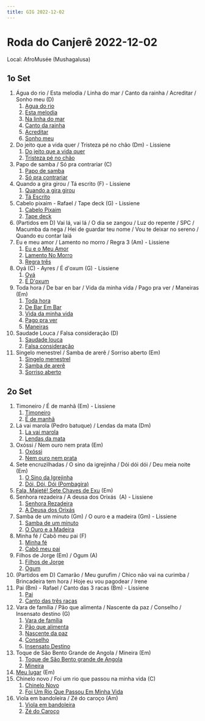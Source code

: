 ```yaml
---
title: GIG 2022-12-02
---
```


# Roda do Canjerê 2022-12-02

Local: AfroMusée (Mushagalusa)

## 1o Set

1. Água do rio / Esta melodia / Linha do mar / Canto da rainha / Acreditar / Sonho meu (D)
	1. [Agua do rio](letras/Agua%20do%20rio.md)
	3. [Esta melodia](letras/Esta%20melodia.md)
	4. [Na linha do mar](letras/Na%20linha%20do%20mar.md)
	5. [Canto da rainha](letras/Canto%20da%20rainha.md)
	6. [Acreditar](letras/Acreditar.md)
	7. [Sonho meu](letras/Sonho%20meu.md)
2. Do jeito que a vida quer / Tristeza pé no chão (Dm) - Lissiene
	1. [Do jeito que a vida quer](letras/Do%20jeito%20que%20a%20vida%20quer.md)
	2. [Tristeza pé no chão](letras/Tristeza%20pé%20no%20chão.md)
3. Papo de samba / Só pra contrariar (C)
	1. [Papo de samba](letras/Papo%20de%20samba.md)
	2. [Só pra contrariar](letras/Só%20pra%20contrariar.md)
4. Quando a gira girou / Tá escrito (F) - Lissiene
	1. [Quando a gira girou](letras/Quando%20a%20gira%20girou.md)
	2. [Tá Escrito](letras/Tá%20Escrito.md)
5. Cabelo pixaim - Rafael / Tape deck (G) - Lissiene
	1. [Cabelo Pixaim](letras/Cabelo%20Pixaim.md)
	2. [Tape deck](letras/Tape%20deck.md)
6. (Partidos em D) Vai lá, vai lá / O dia se zangou / Luz do repente / SPC / Macumba da nega / Hei de guardar teu nome / Vou te deixar no sereno / Quando eu contar Iaiá
7. Eu e meu amor / Lamento no morro / Regra 3 (Am) - Lissiene
	1. [Eu e o Meu Amor](letras/Eu%20e%20o%20Meu%20Amor.md)
	2. [Lamento No Morro](letras/Lamento%20No%20Morro.md)
	3. [Regra três](letras/Regra%20três.md)
8. Oyá (C) - Ayres / É d'oxum (G) - Lissiene
	1. [Oyá](letras/Oyá.md)
	2. [É D'oxum](letras/É%20D'oxum.md)
9. Toda hora / De bar en bar / Vida da minha vida / Pago pra ver / Maneiras (Em)
	1. [Toda hora](letras/Toda%20hora.md)
	2. [De Bar Em Bar](letras/De%20Bar%20Em%20Bar.md)
	3. [Vida da minha vida](letras/Vida%20da%20minha%20vida.md)
	4. [Pago pra ver](letras/Pago%20pra%20ver.md)
	5. [Maneiras](letras/Maneiras.md)
10. Saudade Louca / Falsa consideração (D)
	1. [Saudade louca](letras/Saudade%20louca.md)
	2. [Falsa consideração](letras/Falsa%20consideração.md)
11. Singelo menestrel / Samba de arerê / Sorriso aberto (Em)
	1. [Singelo menestrel](letras/Singelo%20menestrel.md)
	2. [Samba de arerê](letras/Samba%20de%20arerê.md)
	3. [Sorriso aberto](letras/Sorriso%20aberto.md)

## 2o Set

1. Timoneiro / É de manhã (Em) - Lissiene
	1. [Timoneiro](letras/Timoneiro.md)
	2. [É de manhã](letras/É%20de%20manhã.md)
2. Lá vai marola (Pedro batuque) / Lendas da mata (Dm)
	1. [La vai marola](letras/La%20vai%20marola.md)
	2. [Lendas da mata](letras/Lendas%20da%20mata.md)
3. Oxóssi / Nem ouro nem prata (Em)
	1. [Oxóssi](letras/Oxóssi.md)
	2. [Nem ouro nem prata](letras/Nem%20ouro%20nem%20prata.md)
4. Sete encruzilhadas / O sino da igrejinha / Dói dói dói / Deu meia noite (Em)
	1. [O Sino da Igrejinha](letras/O%20Sino%20da%20Igrejinha.md)
	2. [Dói, Dói, Dói (Pombagira)](letras/Dói,%20Dói,%20Dói%20(Pombagira).md)
5. [Fala, Majeté! Sete Chaves de Exu](letras/Fala,%20Majeté!%20Sete%20Chaves%20de%20Exu.md) (Em)
6. Senhora rezadeira / A deusa dos Orixás  (A) - Lissiene
	1. [Senhora Rezadeira](letras/Senhora%20Rezadeira.md)
	2. [A Deusa dos Orixás](letras/A%20Deusa%20dos%20Orixás.md)
7. Samba de um minuto (Gm) / O ouro e a madeira (Gm) - Lissiene
	1. [Samba de um minuto](letras/Samba%20de%20um%20minuto.md)
	2. [O Ouro e a Madeira](letras/O%20Ouro%20e%20a%20Madeira.md)
8. Minha fé / Cabô meu pai (F)
	1. [Minha fé](letras/Minha%20fé.md)
	2. [Cabô meu pai](letras/Cabô%20meu%20pai.md)
9. Filhos de Jorge (Em) / Ogum (A)
	1. [Filhos de Jorge](letras/Filhos%20de%20Jorge.md)
	2. [Ogum](letras/Ogum.md)
10. (Partidos em D) Camarão / Meu gurufim / Chico não vai na curimba / Brincadeira tem hora / Hoje eu vou pagodear / Irene
11. Pai (Bm) - Rafael / Canto das 3 racas (Bm) - Lissiene
	1. [Pai](letras/Pai.md)
	2. [Canto das três raças](letras/Canto%20das%20três%20raças.md)
12. Vara de família / Pão que alimenta / Nascente da paz / Conselho / Insensato destino (G)
	1. [Vara de família](letras/Vara%20de%20família.md)
	2. [Pão que alimenta](letras/Pão%20que%20alimenta.md)
	3. [Nascente da paz](letras/Nascente%20da%20paz.md)
	4. [Conselho](letras/Conselho.md)
	5. [Insensato Destino](letras/Insensato%20Destino.md)
13. Toque de São Bento Grande de Angola / Mineira (Em)
	1. [Toque de São Bento grande de Angola](letras/Toque%20de%20São%20Bento%20grande%20de%20Angola.md)
	2. [Mineira](letras/Mineira.md)
14. [Meu lugar](letras/Meu%20lugar.md) (Em)
15. Chinelo novo / Foi um rio que passou na minha vida (C)
	1. [Chinelo Novo](letras/Chinelo%20Novo.md)
	2. [Foi Um Rio Que Passou Em Minha Vida](letras/Foi%20Um%20Rio%20Que%20Passou%20Em%20Minha%20Vida.md)
16. Viola em bandoleira / Zé do caroço (Am)
	1. [Viola em bandoleira](letras/Viola%20em%20bandoleira.md)
	2. [Zé do Caroço](letras/Zé%20do%20Caroço.md)